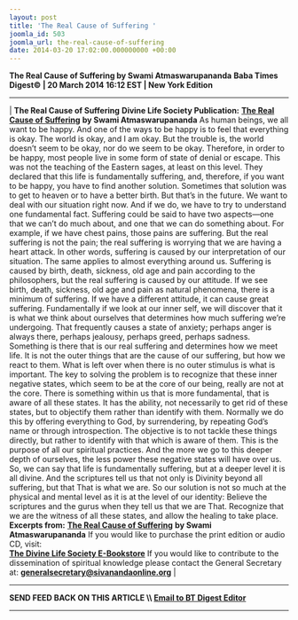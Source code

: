 ```yaml
---
layout: post
title: 'The Real Cause of Suffering '
joomla_id: 503
joomla_url: the-real-cause-of-suffering
date: 2014-03-20 17:02:00.000000000 +00:00
---
```

 **The Real Cause of Suffering by Swami Atmaswarupananda**
**Baba Times Digest© | 20 March 2014 16:12 EST | New York Edition**
* * *
| 
**The Real Cause of Suffering**
**Divine Life Society Publication:** [**The Real Cause of Suffering**](http://www.dlshq.org/messages/suffering.htm) **by Swami Atmaswarupananda**
As human beings, we all want to be happy. And one of the ways to be happy is to feel that everything is okay. The world is okay, and I am okay. But the trouble is, the world doesn’t seem to be okay, nor do we seem to be okay. Therefore, in order to be happy, most people live in some form of state of denial or escape.
This was not the teaching of the Eastern sages, at least on this level. They declared that this life is fundamentally suffering, and, therefore, if you want to be happy, you have to find another solution. Sometimes that solution was to get to heaven or to have a better birth.
But that’s in the future. We want to deal with our situation right now. And if we do, we have to try to understand one fundamental fact. Suffering could be said to have two aspects—one that we can’t do much about, and one that we can do something about. For example, if we have chest pains, those pains are suffering. But the real suffering is not the pain; the real suffering is worrying that we are having a heart attack. In other words, suffering is caused by our interpretation of our situation.
The same applies to almost everything around us. Suffering is caused by birth, death, sickness, old age and pain according to the philosophers, but the real suffering is caused by our attitude. If we see birth, death, sickness, old age and pain as natural phenomena, there is a minimum of suffering. If we have a different attitude, it can cause great suffering.
Fundamentally if we look at our inner self, we will discover that it is what we think about ourselves that determines how much suffering we’re undergoing. That frequently causes a state of anxiety; perhaps anger is always there, perhaps jealousy, perhaps greed, perhaps sadness. Something is there that is our real suffering and determines how we meet life. It is not the outer things that are the cause of our suffering, but how we react to them. What is left over when there is no outer stimulus is what is important.
The key to solving the problem is to recognize that these inner negative states, which seem to be at the core of our being, really are not at the core. There is something within us that is more fundamental, that is aware of all these states. It has the ability, not necessarily to get rid of these states, but to objectify them rather than identify with them.
Normally we do this by offering everything to God, by surrendering, by repeating God’s name or through introspection. The objective is to not tackle these things directly, but rather to identify with that which is aware of them. This is the purpose of all our spiritual practices. And the more we go to this deeper depth of ourselves, the less power these negative states will have over us.
So, we can say that life is fundamentally suffering, but at a deeper level it is all divine. And the scriptures tell us that not only is Divinity beyond all suffering, but that That is what we are. So our solution is not so much at the physical and mental level as it is at the level of our identity: Believe the scriptures and the gurus when they tell us that we are That. Recognize that we are the witness of all these states, and allow the healing to take place.
**Excerpts from:**
[**The Real Cause of Suffering**](http://www.dlshq.org/messages/suffering.htm) **by Swami Atmaswarupananda**
If you would like to purchase the print edition or audio CD, visit:   
 [**The Divine Life Society E-Bookstore**](http://www.dlshq.org/cgi-bin/store/commerce.cgi?category=krishnananda&cart_id=1394930528.401)
If you would like to contribute to the dissemination of spiritual knowledge please contact the General Secretary at:
**[generalsecretary@sivanandaonline.org](mailto:generalsecretary@sivanandaonline.org)**
 |
* * *
**SEND FEED BACK ON THIS ARTICLE \\\ [Email to BT Digest Editor](mailto:dlsusa.org@gmail.com)**
* * *
